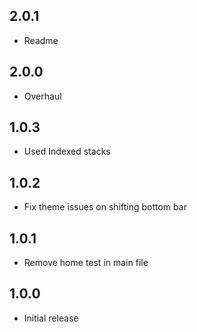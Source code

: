 ## 2.0.1

* Readme

## 2.0.0

* Overhaul

## 1.0.3

* Used Indexed stacks

## 1.0.2

* Fix theme issues on shifting bottom bar

## 1.0.1

* Remove home test in main file

## 1.0.0

* Initial release